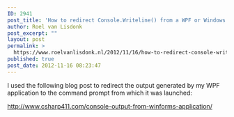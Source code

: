 ```yaml
---
ID: 2941
post_title: 'How to redirect Console.Writeline() from a WPF or Windows Forms C# application to the launching Command Prompt / Console.'
author: Roel van Lisdonk
post_excerpt: ""
layout: post
permalink: >
  https://www.roelvanlisdonk.nl/2012/11/16/how-to-redirect-console-writeline-from-a-wpf-or-windows-forms-c-application-to-the-launching-command-prompt-console/
published: true
post_date: 2012-11-16 08:23:47
---
```

<p>I used the following blog post to redirect the output generated by my WPF application to the command prompt from which it was launched:</p>  <p><a title="http://www.csharp411.com/console-output-from-winforms-application/" href="http://www.csharp411.com/console-output-from-winforms-application/">http://www.csharp411.com/console-output-from-winforms-application/</a></p>